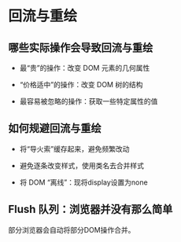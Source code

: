 # 回流与重绘

## 哪些实际操作会导致回流与重绘

- 最“贵”的操作：改变 DOM 元素的几何属性

- “价格适中”的操作：改变 DOM 树的结构

- 最容易被忽略的操作：获取一些特定属性的值

## 如何规避回流与重绘

- 将“导火索”缓存起来，避免频繁改动

- 避免逐条改变样式，使用类名去合并样式

- 将 DOM “离线”：现将display设置为none

## Flush 队列：浏览器并没有那么简单

部分浏览器会自动将部分DOM操作合并。